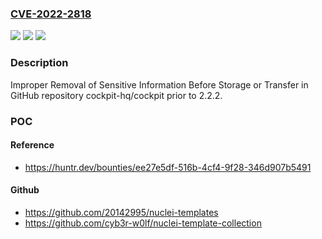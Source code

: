### [CVE-2022-2818](https://cve.mitre.org/cgi-bin/cvename.cgi?name=CVE-2022-2818)
![](https://img.shields.io/static/v1?label=Product&message=cockpit-hq%2Fcockpit&color=blue)
![](https://img.shields.io/static/v1?label=Version&message=unspecified%3C%202.2.2%20&color=brighgreen)
![](https://img.shields.io/static/v1?label=Vulnerability&message=CWE-212%20Improper%20Removal%20of%20Sensitive%20Information%20Before%20Storage%20or%20Transfer&color=brighgreen)

### Description

Improper Removal of Sensitive Information Before Storage or Transfer in GitHub repository cockpit-hq/cockpit prior to 2.2.2.

### POC

#### Reference
- https://huntr.dev/bounties/ee27e5df-516b-4cf4-9f28-346d907b5491

#### Github
- https://github.com/20142995/nuclei-templates
- https://github.com/cyb3r-w0lf/nuclei-template-collection

